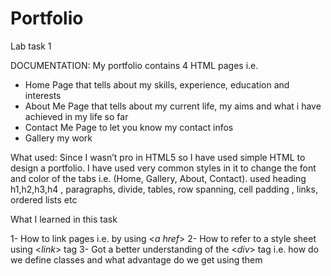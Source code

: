 # Portfolio
Lab task 1

DOCUMENTATION:
	My portfolio contains 4 HTML pages i.e.
-	Home
  Page that tells about my skills, experience, education and interests
-	About Me
  Page that tells about my current life, my aims and what i have achieved in my life so far
-	Contact Me
  Page to let you know my contact infos
-	Gallery
  my work

What used:
Since I wasn’t pro in HTML5 so I have used simple HTML to design a portfolio. I have used very common styles in it to change the font and color of the tabs i.e. (Home, Gallery, About, Contact). 
used heading h1,h2,h3,h4 , paragraphs, divide, tables, row spanning, cell padding , links, ordered lists etc

What I learned in this task

1-	How to link pages i.e. by using <*a href*> 
2-	How to refer to a style sheet using <*link*> tag
3-	Got a better understanding of the <*div*> tag i.e. how do we define classes and what advantage do we get using them
